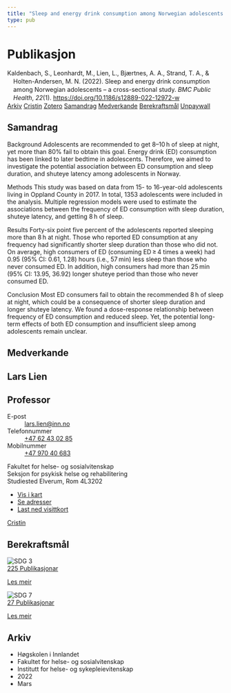 ```yaml
---
title: "Sleep and energy drink consumption among Norwegian adolescents – a cross-sectional study"
type: pub
---
```

<h1>Publikasjon</h1>
<article id="csl-bib-container-H5NXBWMP" class="csl-bib-container">
  <div class="csl-bib-body" style="line-height: 1.35; padding-left: 1em; text-indent:-1em;">
  <div class="csl-entry">Kaldenbach, S., Leonhardt, M., Lien, L., Bj&#xE6;rtnes, A. A., Strand, T. A., &amp; Holten-Andersen, M. N. (2022). Sleep and energy drink consumption among Norwegian adolescents &#x2013; a cross-sectional study. <i>BMC Public Health</i>, <i>22</i>(1). <a href="https://doi.org/10.1186/s12889-022-12972-w">https://doi.org/10.1186/s12889-022-12972-w</a></div>
</div>
  <div class="csl-bib-buttons">
    <a href="#taxonomy-article-H5NXBWMP" class="csl-bib-button">Arkiv</a>
    <a href="https://app.cristin.no/results/show.jsf?id=2011228" alt="Cristin URL" class="csl-bib-button">Cristin</a>
    <a href="http://zotero.org/groups/5022929/items/H5NXBWMP" alt="Zotero URL" class="csl-bib-button">Zotero</a>
    <a href="#abstract-article-H5NXBWMP" class="csl-bib-button">Samandrag</a>
    <a href="#contributors-article-H5NXBWMP" class="csl-bib-button">Medverkande</a>
    <a href="#sdg-article-H5NXBWMP" class="csl-bib-button">Berekraftsmål</a>
    <a href="https://bmcpublichealth.biomedcentral.com/track/pdf/10.1186/s12889-022-12972-w" class="csl-bib-button">Unpaywall</a>
  </div>
  <div id="csl-bib-meta-container-H5NXBWMP"></div>
</article>
<div id="csl-bib-meta-H5NXBWMP" class="csl-bib-meta">
  <article id="abstract-article-H5NXBWMP" class="abstract-article">
    <h1>Samandrag</h1>
    Background 
Adolescents are recommended to get 8–10 h of sleep at night, yet more than 80% fail to obtain this goal. Energy drink (ED) consumption has been linked to later bedtime in adolescents. Therefore, we aimed to investigate the potential association between ED consumption and sleep duration, and shuteye latency among adolescents in Norway. 
 
Methods 
This study was based on data from 15- to 16-year-old adolescents living in Oppland County in 2017. In total, 1353 adolescents were included in the analysis. Multiple regression models were used to estimate the associations between the frequency of ED consumption with sleep duration, shuteye latency, and getting 8 h of sleep. 
 
Results 
Forty-six point five percent of the adolescents reported sleeping more than 8 h at night. Those who reported ED consumption at any frequency had significantly shorter sleep duration than those who did not. On average, high consumers of ED (consuming ED ≥ 4 times a week) had 0.95 (95% CI: 0.61, 1.28) hours (i.e., 57 min) less sleep than those who never consumed ED. In addition, high consumers had more than 25 min (95% CI: 13.95, 36.92) longer shuteye period than those who never consumed ED. 
 
Conclusion 
Most ED consumers fail to obtain the recommended 8 h of sleep at night, which could be a consequence of shorter sleep duration and longer shuteye latency. We found a dose-response relationship between frequency of ED consumption and reduced sleep. Yet, the potential long-term effects of both ED consumption and insufficient sleep among adolescents remain unclear.
  </article>
  <article id="contributors-article-H5NXBWMP" class="contributors-article">
    <h1>Medverkande</h1>
    <div class="personas">
<div class="vrtx-hinn-person-card">
<div class="photo">
<i class="lar la-user-circle missing-person"></i>
</div>
<div class="info">
<hgroup><h1>Lars Lien</h1>
<h2>Professor</h2>
</hgroup><dl>
<dt>E-post</dt>
<dd>
<a href="mailto:lars.lien@inn.no">lars.lien@inn.no</a>
</dd>
<dt>Telefonnummer</dt>
<dd><a href="tel:+4762430285">
+47 62 43 02 85
</a></dd>
<dt>Mobilnummer</dt>
<dd><a href="tel:+4797040683">
+47 970 40 683
</a></dd>
</dl>
<p>
Fakultet for helse- og sosialvitenskap<br>
Seksjon for psykisk helse og rehabilitering<br>
Studiested Elverum,
Rom 4L3202
</p>
<ul class="vrtx-hinn-links">
<li><a href="https://www.google.com/maps?q=60.88177,11.53669">Vis i kart</a></li>
<li><a href="https://www.inn.no/finn-en-ansatt/lars-lien.html#vrtx-hinn-addresses">Se adresser</a></li>
<li><a href="https://www.inn.no/finn-en-ansatt/lars-lien.html?vrtx=vcf">Last ned visittkort</a></li>
</ul>
</div>
</div>
<a href="https://app.cristin.no/persons/show.jsf?id=14287" alt="Cristin URL" class="personas-cristin">Cristin</a>
</div>
  </article>
  <article id="sdg-article-H5NXBWMP" class="sdg-article">
    <h1>Berekraftsmål</h1>
    <div class="sdg-container"><div id="sdg3" class="sdg">
<img src="{{< params subfolder >}}images/sdg/sdg03_no.png" class="image" alt="SDG 3">
<div class="sdg-overlay">
<a href="{{< params subfolder >}}no/archive/?sdg=3#archive" class="sdg-publication-count"><span>225</span> Publikasjonar</a>
<p><a href="https://www.fn.no/om-fn/fns-baerekraftsmaal/god-helse-og-livskvalitet?lang=nno-NO" class="sdg-read-more">Les meir</a></p>
</div>
</div> <div id="sdg7" class="sdg">
<img src="{{< params subfolder >}}images/sdg/sdg07_no.png" class="image" alt="SDG 7">
<div class="sdg-overlay">
<a href="{{< params subfolder >}}no/archive/?sdg=7#archive" class="sdg-publication-count"><span>27</span> Publikasjonar</a>
<p><a href="https://www.fn.no/om-fn/fns-baerekraftsmaal/ren-energi-til-alle?lang=nno-NO" class="sdg-read-more">Les meir</a></p>
</div>
</div></div>
  </article>
  <article id="taxonomy-article-H5NXBWMP" class="taxonomy-article">
    <h1>Arkiv</h1>
    <ul>
      <li>Høgskolen i Innlandet</li>
      <li>Fakultet for helse- og sosialvitenskap</li>
      <li>Institutt for helse- og sykepleievitenskap</li>
      <li>2022</li>
      <li>Mars</li>
    </ul>
  </article>
</div>
